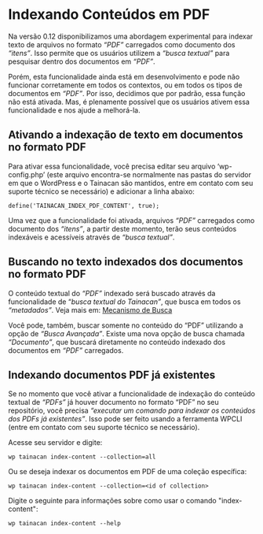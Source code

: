 # Indexando Conteúdos em PDF

Na versão 0.12 disponibilizamos uma abordagem experimental para indexar texto de arquivos no formato *“PDF”* carregados como documento dos *“itens”*. Isso permite que os usuários utilizem a *“busca textual”* para pesquisar dentro dos documentos em *“PDF”*. 

Porém, esta funcionalidade ainda está em desenvolvimento e pode não funcionar corretamente em todos os contextos, ou em todos os tipos de documentos em *“PDF”*. Por isso, decidimos que por padrão, essa função não está ativada. Mas, é plenamente possível que os usuários ativem essa funcionalidade e nos ajude a melhorá-la. 

## Ativando a indexação de texto em documentos no formato PDF

Para ativar essa funcionalidade, você precisa editar seu arquivo ‘wp-config.php’ (este arquivo encontra-se normalmente nas pastas do servidor em que o WordPress e o Tainacan são mantidos, entre em contato com seu suporte técnico se necessário) e adicionar a linha abaixo: 

```
define('TAINACAN_INDEX_PDF_CONTENT', true);
```

Uma vez que a funcionalidade foi ativada, arquivos *“PDF”* carregados como documento dos *“itens”*, a partir deste momento, terão seus conteúdos indexáveis e acessíveis através de *“busca textual”*. 

## Buscando no texto indexados dos documentos no formato PDF

O conteúdo textual do *“PDF”* indexado será buscado através da funcionalidade de “*busca textual do Tainacan”*, que busca em todos os *“metadados”*. Veja mais em: [Mecanismo de Busca](pt-br/search-engine.md)

Você pode, também, buscar somente no conteúdo do “PDF” utilizando a opção de *“Busca Avançada”*. Existe uma nova opção de busca chamada *“Documento”*, que buscará diretamente no conteúdo indexado dos documentos em *“PDF”* carregados. 

## Indexando documentos PDF já existentes

Se no momento que você ativar a funcionalidade de indexação do conteúdo textual de *“PDFs”* já houver documento no formato “PDF” no seu repositório, você precisa *“executar um comando para indexar os conteúdos dos PDFs já existentes”*. Isso pode ser feito usando a ferramenta WPCLI (entre em contato com seu suporte técnico se necessário). 

Acesse seu servidor e digite:

```
wp tainacan index-content --collection=all
```

Ou se deseja indexar os documentos em PDF de uma coleção específica:

```
wp tainacan index-content --collection=<id of collection>
```

Digite o seguinte para informações sobre como usar o comando "index-content":

```
wp tainacan index-content --help
```
